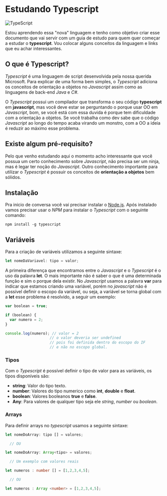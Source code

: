 # Estudando Typescript
![TypeScript](https://seeklogo.com/images/T/typescript-logo-B29A3F462D-seeklogo.com.png)

Estou aprendendo essa "nova" linguagem e tenho como objetivo criar esse
documento que vai servir com um guia de estudo para quem quer começar a estudar
o __typescript__. Vou colocar alguns conceitos da linguagem e links que eu achar
interessantes.

## O que é Typescript?
_Typescript_ é uma linguagem de script desenvolvida pela nossa querida Microsoft.
Para explicar de uma forma bem simples, o _Typescript_ adiciona os conceitos de
orientação a objetos no _Javascript_ assim como as linguagens de back-end _Java_
e *C#*.

O _Typescript_ possui um compilador que transforma o seu código __typescript__
em __javascript__, mas você deve estar se perguntando o porque usar OO em _Javascript_,
bom, se você está com essa duvida é porque tem dificuldade com a orientação a
objetos. Se você trabalha como dev sabe que o código _Javascript_ ao longo do
tempo acaba virando um monstro, com a OO a ideia é reduzir ao máximo esse problema.

## Existe algum pré-requisito?
Pelo que venho estudando aqui o momento acho interessante que você possua um
certo conhecimento sobre _Javascript_, não precisa ser um ninja, mas é legar ter
noção do _Javascript_. Outro conhecimento importante para utilizar o _Typescript_
é possuir os conceitos de __orientação a objetos__ bem sólidos.

## Instalação
Pra inicio de conversa você vai precisar instalar o [Node.js](https://nodejs.org).
Após instalado vamos precisar usar o _NPM_ para instalar o _Typescript_ com o
seguinte comando:

```
npm install -g typescript
```

## Variáveis
Para a criação de variáveis utilizamos a seguinte sintaxe:

``` typescript
let nomeDaVariavel: tipo = valor;
```

A primeira diferença que encontramos entre o _Javascript_ e o _Typescript_ é o uso da palavra __let__. O mais importante não é saber o que é uma determinada função e sim o porque dela existir. No _Javascript_ usamos a palavra __var__ para indicar que estamos criando uma variável, porém no _javascript_ não é possível definir o escopo da variável, ou seja, a variável se torna global com a __let__ esse problema é resolvido, a seguir um exemplo:

``` javascript
var boolean = true;

if (boolean) {
  var numero = 2;
}

console.log(numero); // valor = 2
                    // o valor deveria ser undefined
                    // pois foi definida dentro do escopo do IF
                    // e não no escopo global.
```

### Tipos
Com o _Typescript_ é possível definir o tipo de valor para as variáveis, os tipos disponíveis são:

* __string__: Valor do tipo texto.
* __number__: Valores do tipo numerico como __int__, __double__ e __float__.
* __boolean__: Valores booleanos __true__ e __false__.
* __Any__: Para valores de qualquer tipo seja ele _string_, _number_ ou _boolean_.

### Arrays
Para definir arrays no _typescript_ usamos a seguinte sintaxe:
``` typescript
let nomeDoArray: tipo [] = valores;

  // OU

let nomeDoArray: Array<tipo> = valores;

  // Um exemplo com valores reais

let numeros : number [] = [1,2,3,4,5];

  // OU

let numeros : Array <number> = [1,2,3,4,5];
```

